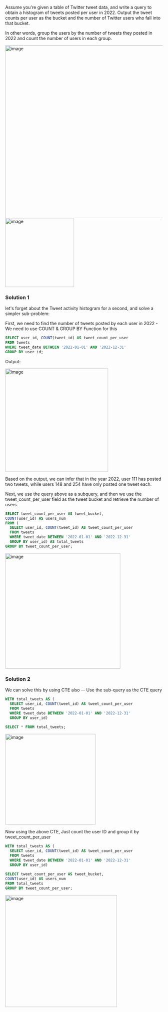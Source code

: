 
Assume you're given a table of Twitter tweet data, and write a query to obtain a histogram of tweets posted per user in 2022. Output the tweet counts per user 
as the bucket and the number of Twitter users who fall into that bucket.

In other words, group the users by the number of tweets they posted in 2022 and count the number of users in each group.

<img width="551" alt="image" src="https://github.com/swethamurthy25/SQL_Practise-Questions/assets/112581595/22249f52-5795-41bc-9a38-c796ef60f6f6">

<img width="220" alt="image" src="https://github.com/swethamurthy25/SQL_Practise-Questions/assets/112581595/8e456ed9-1dd2-4eaa-a817-a125556fd74f">


### Solution 1

let's forget about the Tweet activity histogram for a second, and solve a simpler sub-problem:

First, we need to find the number of tweets posted by each user in 2022 - We need to use COUNT & GROUP BY Function for this

```sql
SELECT user_id, COUNT(tweet_id) AS tweet_count_per_user
FROM tweets
WHERE tweet_date BETWEEN '2022-01-01' AND '2022-12-31'
GROUP BY user_id;
```

Output:

<img width="329" alt="image" src="https://github.com/swethamurthy25/SQL_Practise-Questions/assets/112581595/b4cf5fae-7503-40e2-bea2-53ec07f06838">

Based on the output, we can infer that in the year 2022, user 111 has posted two tweets, while users 148 and 254 have only posted one tweet each.

Next, we use the query above as a subquery, and then we use the tweet_count_per_user field as the tweet bucket and retrieve the number of users.

```sql
SELECT tweet_count_per_user AS tweet_bucket,
COUNT(user_id) AS users_num
FROM (
  SELECT user_id, COUNT(tweet_id) AS tweet_count_per_user
  FROM tweets
  WHERE tweet_date BETWEEN '2022-01-01' AND '2022-12-31'
  GROUP BY user_id) AS total_tweets
GROUP BY tweet_count_per_user;
```

<img width="368" alt="image" src="https://github.com/swethamurthy25/SQL_Practise-Questions/assets/112581595/f6a89556-7507-415a-95df-875ea13860db">

### Solution 2

We can solve this by using CTE also -- Use the sub-query as the CTE query

```sql
WITH total_tweets AS (
  SELECT user_id, COUNT(tweet_id) AS tweet_count_per_user
  FROM tweets
  WHERE tweet_date BETWEEN '2022-01-01' AND '2022-12-31'
  GROUP BY user_id)
  
SELECT * FROM total_tweets;
```
<img width="289" alt="image" src="https://github.com/swethamurthy25/SQL_Practise-Questions/assets/112581595/70f95996-8eaf-4e3a-a855-c98f5d538cc1">

Now using the above CTE, Just count the user ID and group it by tweet_count_per_user

```sql
WITH total_tweets AS (
  SELECT user_id, COUNT(tweet_id) AS tweet_count_per_user
  FROM tweets
  WHERE tweet_date BETWEEN '2022-01-01' AND '2022-12-31'
  GROUP BY user_id)
  
SELECT tweet_count_per_user AS tweet_bucket,
COUNT(user_id) AS users_num
FROM total_tweets
GROUP BY tweet_count_per_user;
```

<img width="357" alt="image" src="https://github.com/swethamurthy25/SQL_Practise-Questions/assets/112581595/37d0b009-7787-42a0-beee-5238b5369151">


